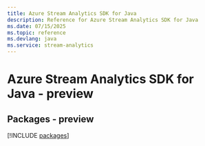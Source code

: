 ```yaml
---
title: Azure Stream Analytics SDK for Java
description: Reference for Azure Stream Analytics SDK for Java
ms.date: 07/15/2025
ms.topic: reference
ms.devlang: java
ms.service: stream-analytics
---
```

# Azure Stream Analytics SDK for Java - preview
## Packages - preview
[!INCLUDE [packages](stream-analytics-index.md)]